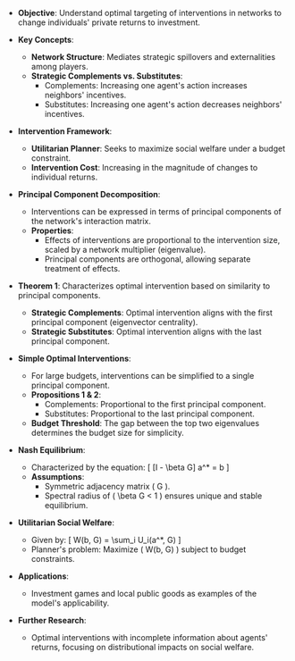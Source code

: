 - **Objective**: Understand optimal targeting of interventions in networks to change individuals' private returns to investment.
  
- **Key Concepts**:
  - **Network Structure**: Mediates strategic spillovers and externalities among players.
  - **Strategic Complements vs. Substitutes**: 
    - Complements: Increasing one agent's action increases neighbors' incentives.
    - Substitutes: Increasing one agent's action decreases neighbors' incentives.

- **Intervention Framework**:
  - **Utilitarian Planner**: Seeks to maximize social welfare under a budget constraint.
  - **Intervention Cost**: Increasing in the magnitude of changes to individual returns.

- **Principal Component Decomposition**:
  - Interventions can be expressed in terms of principal components of the network's interaction matrix.
  - **Properties**:
    - Effects of interventions are proportional to the intervention size, scaled by a network multiplier (eigenvalue).
    - Principal components are orthogonal, allowing separate treatment of effects.

- **Theorem 1**: Characterizes optimal intervention based on similarity to principal components.
  - **Strategic Complements**: Optimal intervention aligns with the first principal component (eigenvector centrality).
  - **Strategic Substitutes**: Optimal intervention aligns with the last principal component.

- **Simple Optimal Interventions**:
  - For large budgets, interventions can be simplified to a single principal component.
  - **Propositions 1 & 2**: 
    - Complements: Proportional to the first principal component.
    - Substitutes: Proportional to the last principal component.
  - **Budget Threshold**: The gap between the top two eigenvalues determines the budget size for simplicity.

- **Nash Equilibrium**:
  - Characterized by the equation: 
    \[
    [I - \beta G] a^* = b
    \]
  - **Assumptions**:
    - Symmetric adjacency matrix \( G \).
    - Spectral radius of \( \beta G < 1 \) ensures unique and stable equilibrium.

- **Utilitarian Social Welfare**:
  - Given by:
    \[
    W(b, G) = \sum_i U_i(a^*, G)
    \]
  - Planner's problem: Maximize \( W(b, G) \) subject to budget constraints.

- **Applications**: 
  - Investment games and local public goods as examples of the model's applicability.

- **Further Research**: 
  - Optimal interventions with incomplete information about agents' returns, focusing on distributional impacts on social welfare.